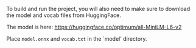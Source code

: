 To build and run the project, you will also need to make sure to download the model and vocab files from HuggingFace.

The model is here: https://huggingface.co/optimum/all-MiniLM-L6-v2

Place `model.onnx` and `vocab.txt` in the `model' directory.